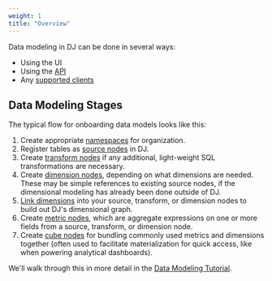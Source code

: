 ```yaml
---
weight: 1
title: "Overview"
---
```


Data modeling in DJ can be done in several ways:
* Using the UI
* Using the [API](../../developers/dj-server-v0.0.1a44)
* Any [supported clients](../dj-clients/)

## Data Modeling Stages

The typical flow for onboarding data models looks like this:
1. Create appropriate [namespaces](../namespaces/) for organization.
1. Register tables as [source nodes](../sources/) in DJ.
2. Create [transform nodes](../transforms/) if any additional, light-weight SQL transformations are necessary.
3. Create [dimension nodes](../dimensions/), depending on what dimensions are needed. These may be simple references to existing source nodes, if the dimensional modeling has already been done outside of DJ.
4. [Link dimensions](../dimension-links) into your source, transform, or dimension nodes to build out DJ's dimensional graph.
5. Create [metric nodes](../metrics/), which are aggregate expressions on one or more fields from a source, transform, or dimension node.
6. Create [cube nodes](../cubes/) for bundling commonly used metrics and dimensions together (often used to facilitate materialization for quick access, like when powering analytical dashboards).

We'll walk through this in more detail in the [Data Modeling Tutorial](#).
